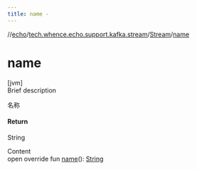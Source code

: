 ```yaml
---
title: name -
---
```

//[echo](../../index.md)/[tech.whence.echo.support.kafka.stream](../index.md)/[Stream](index.md)/[name](name.md)



# name  
[jvm]  
Brief description  


名称



#### Return  


String

  
Content  
open override fun [name](name.md)(): [String](https://kotlinlang.org/api/latest/jvm/stdlib/kotlin/-string/index.html)  



